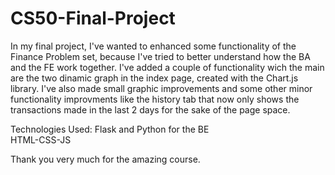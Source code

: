 # CS50-Final-Project

In my final project, I've wanted to enhanced some functionality of the Finance Problem set, because I've tried to better understand how the BA and the FE work together. I've added a couple of functionality wich the main are the two dinamic graph in the index page, created with the Chart.js library. I've also made small graphic improvements and some other minor functionality improvments like the history tab that now only shows the transactions made in the last 2 days for the sake of the page space.

Technologies Used: Flask and Python for the BE  <br/>
                   HTML-CSS-JS

Thank you very much for the amazing course.
